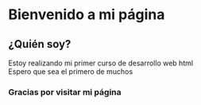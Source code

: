 
# Bienvenido a mi página
## ¿Quién soy? 
Estoy realizando mi primer curso de desarrollo web html <br>
Espero que sea el primero de muchos

### Gracias por visitar mi página

